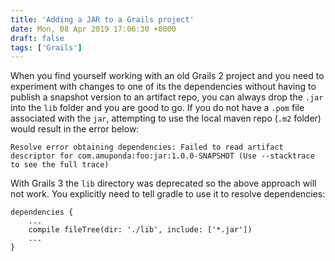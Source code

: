 ```yaml
---
title: 'Adding a JAR to a Grails project'
date: Mon, 08 Apr 2019 17:06:30 +0000
draft: false
tags: ['Grails']
---
```


When you find yourself working with an old Grails 2 project and you need to experiment with changes to one of its the dependencies without having to publish a snapshot version to an artifact repo, you can always drop the `.jar` into the `lib` folder and you are good to go. If you do not have a `.pom` file associated with the `jar`, attempting to use the local maven repo (`.m2` folder) would result in the error below:

```
Resolve error obtaining dependencies: Failed to read artifact descriptor for com.amuponda:foo:jar:1.0.0-SNAPSHOT (Use --stacktrace to see the full trace)
```

With Grails 3 the `lib` directory was deprecated so the above approach will not work. You explicitly need to tell gradle to use it to resolve dependencies:

```
dependencies {
    ...
    compile fileTree(dir: './lib', include: ['*.jar'])
    ...
}
```